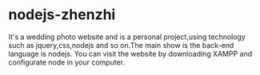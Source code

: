 # nodejs-zhenzhi
It's a wedding photo website and is a personal project,using technology such as jquery,css,nodejs and so on.The main show is the back-end language is nodejs.
You can visit the website by downloading XAMPP and configurate node in your computer.
